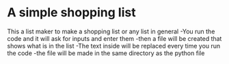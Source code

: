 # A simple shopping list
This a list maker to make a shopping list or any list in general
-You run the code and it will ask for inputs and enter them
-then a file will be created that shows what is in the list
-The text inside will be replaced every time you run the code
-the file will be made in the same directory as the python file
